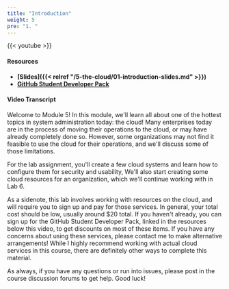 ```yaml
---
title: "Introduction"
weight: 5
pre: "1. "
---
```


{{< youtube  >}}

#### Resources

* **[Slides]({{< relref "/5-the-cloud/01-introduction-slides.md" >}})**
* **[GitHub Student Developer Pack](https://education.github.com/pack)**

#### Video Transcript

Welcome to Module 5! In this module, we'll learn all about one of the hottest topics in system administration today: the cloud! Many enterprises today are in the process of moving their operations to the cloud, or may have already completely done so. However, some organizations may not find it feasible to use the cloud for their operations, and we'll discuss some of those limitations.

For the lab assignment, you'll create a few cloud systems and learn how to configure them for security and usability, We'll also start creating some cloud resources for an organization, which we'll continue working with in Lab 6.

As a sidenote, this lab involves working with resources on the cloud, and will require you to sign up and pay for those services. In general, your total cost should be low, usually around $20 total. If you haven't already, you can sign up for the GitHub Student Developer Pack, linked in the resources below this video, to get discounts on most of these items. If you have any concerns about using these services, please contact me to make alternative arrangements! While I highly recommend working with actual cloud services in this course, there are definitely other ways to complete this material.

As always, if you have any questions or run into issues, please post in the course discussion forums to get help. Good luck!
